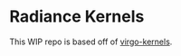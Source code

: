 # Radiance Kernels

This WIP repo is based off of [virgo-kernels](https://github.com/ucb-bar/virgo-kernels).
